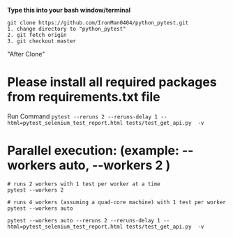 **Type this into your bash window/terminal**
~~~~
git clone https://github.com/IronMan0404/python_pytest.git
1. change directory to "python_pytest"
2. git fetch origin
3. git checkout master
~~~~
"After Clone" 

# Please install all required packages from requirements.txt file

Run Command `pytest --reruns 2 --reruns-delay 1 --html=pytest_selenium_test_report.html tests/test_get_api.py  -v`

# Parallel execution: (example: --workers auto, --workers 2 )


~~~~
# runs 2 workers with 1 test per worker at a time
pytest --workers 2

# runs 4 workers (assuming a quad-core machine) with 1 test per worker
pytest --workers auto

~~~~
`pytest --workers auto --reruns 2 --reruns-delay 1 --html=pytest_selenium_test_report.html tests/test_get_api.py  -v`
~~~~
 